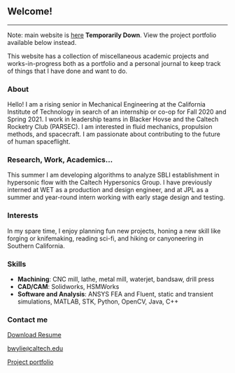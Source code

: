 ## Welcome!

---
Note: main website is [here](http://britwylie.com) **Temporarily Down**. View the project portfolio available below instead.

This website has a collection of miscellaneous academic projects and works-in-progress both as a portfolio and a personal journal to keep track of things that I have done and want to do.

### About

Hello! I am a rising senior in Mechanical Engineering at the California Institute of Technology in search of an internship or co-op for Fall 2020 and Spring 2021. I work in leadership teams in Blacker Hovse and the Caltech Rocketry Club (PARSEC). I am interested in fluid mechanics, propulsion methods, and spacecraft. I am passionate about contributing to the future of human spaceflight.

### Research, Work, Academics...

This summer I am developing algorithms to analyze SBLI establishment in hypersonic flow with the Caltech Hypersonics Group. I have previously interned at WET as a production and design engineer, and at JPL as a summer and year-round intern working with early stage design and testing.

### Interests

In my spare time, I enjoy planning fun new projects, honing a new skill like forging or knifemaking, reading sci-fi, and hiking or canyoneering in Southern California.

### Skills
- **Machining**: CNC mill, lathe, metal mill, waterjet, bandsaw, drill press
- **CAD/CAM**: Solidworks, HSMWorks
- **Software and Analysis**: ANSYS FEA and Fluent, static and transient simulations, MATLAB, STK, Python, OpenCV, Java, C++

### Contact me
[Download Resume](/pdf/CV_website_081420.pdf)

[bwylie<code>@</code>caltech.edu](mailto:bwylie@caltech.edu)

[Project portfolio](/pdf/portfolio_081420.pdf)

<!--### Category Name 1 

[Project 1 Title](/sample_page)
<img src="images/dummy_thumbnail.jpg?raw=true"/>

---



---
[Project 3 Title](http://example.com/)
<img src="images/dummy_thumbnail.jpg?raw=true"/>

---

### Category Name 2

- [Project 1 Title](http://example.com/)
- [Project 2 Title](http://example.com/)
- [Project 3 Title](http://example.com/)
- [Project 4 Title](http://example.com/)
- [Project 5 Title](http://example.com/)


---




---
<p style="font-size:11px">Page template forked from <a href="https://github.com/evanca/quick-portfolio">evanca</a></p>
 Remove above link if you don't want to attibute -->
